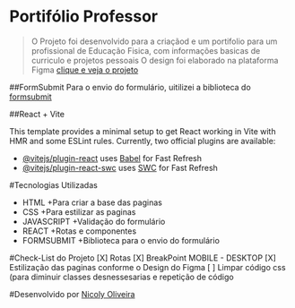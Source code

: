 # Portifólio Professor 
> O Projeto foi desenvolvido para a criaçãod e um portifolio para um profissional de Educação Fisica, com informações basicas de curriculo e projetos pessoais
> O design foi elaborado na plataforma Figma [clique e veja o projeto](https://www.figma.com/file/q4EHIrn1BGFRm49Wb9q89v/Portifolio-Allan?type=design&node-id=3-14&mode=design&t=7LLxJkZOMhIAMCvU-0)

##FormSubmit
Para o envio do formulário, uitilizei a biblioteca do [formsubmit](https://formsubmit.co/services)

##React + Vite

This template provides a minimal setup to get React working in Vite with HMR and some ESLint rules.
Currently, two official plugins are available:

- [@vitejs/plugin-react](https://github.com/vitejs/vite-plugin-react/blob/main/packages/plugin-react/README.md) uses [Babel](https://babeljs.io/) for Fast Refresh
- [@vitejs/plugin-react-swc](https://github.com/vitejs/vite-plugin-react-swc) uses [SWC](https://swc.rs/) for Fast Refresh

#Tecnologias Utilizadas
+ HTML
  +Para criar a base das paginas
+ CSS
  +Para estilizar as paginas
+ JAVASCRIPT
  +Validação do formulário
+ REACT
  +Rotas e componentes
+ FORMSUBMIT
  +Biblioteca para o envio do formulário

#Check-List do Projeto
[X] Rotas
[X] BreakPoint MOBILE - DESKTOP
[X] Estilização das paginas conforme o Design do Figma
[ ] Limpar código css (para diminuir classes desnessesarias e repetição de código

#Desenvolvido por 
[Nicoly Oliveira](https://www.linkedin.com/in/nicoly-oliveira-santos-7917bb1b8/)

